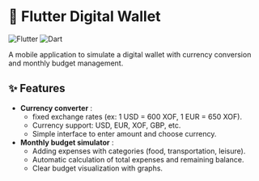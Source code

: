 # 💼 Flutter Digital Wallet

![Flutter](https://img.shields.io/badge/Flutter-02569B?style=for-the-badge&logo=flutter&logoColor=white)
![Dart](https://img.shields.io/badge/Dart-0175C2?style=for-the-badge&logo=dart&logoColor=white)

A mobile application to simulate a digital wallet with currency conversion and monthly budget management.

## ✨ Features
- **Currency converter** :
  - fixed exchange rates (ex: 1 USD = 600 XOF, 1 EUR = 650 XOF).
  - Currency support: USD, EUR, XOF, GBP, etc.
  - Simple interface to enter amount and choose currency.
- **Monthly budget simulator** :
  - Adding expenses with categories (food, transportation, leisure).
  - Automatic calculation of total expenses and remaining balance.
  - Clear budget visualization with graphs.

